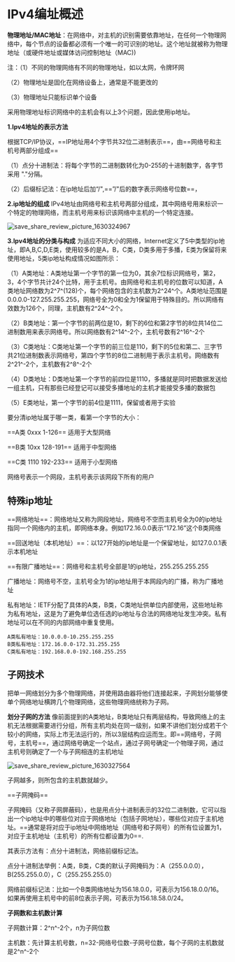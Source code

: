 # IPv4编址概述

**物理地址/MAC地址**：在网络中，对主机的识别需要依靠地址，在任何一个物理网络中，每个节点的设备都必须有一个唯一的可识别的地址。这个地址就被称为物理地址（或硬件地址或媒体访问控制地址（MAC))

注：（1）不同的物理网络有不同的物理地址，如以太网，令牌环网

（2）物理地址是固化在网络设备上，通常是不能更改的

（3）物理地址只能标识单个设备

采用物理地址标识网络中的主机会有以上3个问题，因此使用ip地址。

**1.Ipv4地址的表示方法**

根据TCP/IP协议，==IP地址用4个字节共32位二进制表示==，由==网络号和主机号两部分组成==

（1）点分十进制法：将每个字节的二进制数转化为0-255的十进制数字，各字节采用 "."分隔。

（2）后缀标记法：在ip地址后加“/",==”/"后的数字表示网络号位数==，



**2.ip地址的组成**
IPv4地址由网络号和主机号两部分组成，其中网络号用来标识一个特定的物理网络，而主机号用来标识该网络中主机的一个特定连接。

![save_share_review_picture_1630324967](/Users/jared/Downloads/save_share_review_picture_1630324967.jpeg)



**3.Ipv4地址的分类与构成**
为适应不同大小的网络，Internet定义了5中类型的ip地址，即A,B,C,D,E类，使用较多的是A，B，C类，D类多用于多播，E类为保留将来使用地址，5类ip地址构成情况如图所示：

（1）A类地址：A类地址第一个字节的第一位为0，其余7位标识网络号，第2，3，4个字节共计24个比特，用于主机号。由网络号和主机号的位数可以知道，A类地址网络数为2^7^(128)个，每个网络包含的主机数为2^24^个。A类地址范围是0.0.0.0-127.255.255.255，网络号全为0和全为1保留用于特殊目的。所以网络有效数为126个，同理，主机数有2^24^-2个。

（2）B类地址：第一个字节的前两位是10，剩下的6位和第2字节的8位共14位二进制数用来表示网络号。所以网络数有2^14^-2个，主机号数有2^16^-2个

（3）C类地址：C类地址第一个字节的前三位是110，剩下的5位和第二、三字节共21位进制数表示网络号，第四个字节的8位二进制用于表示主机号。网络数有2^21^-2个，主机数有2^8^-2个

（4）D类地址：D类地址第一个字节的前四位是1110，多播就是同时把数据发送给一组主机，只有那些已经登记可以接受多播地址的主机才能接受多播的数据包

（5）E类地址，第一个字节的前4位是1111，保留或者用于实验

要分清ip地址属于哪一类，看第一个字节的大小：

==A类		0xxx		1-126==		适用于大型网络

==B类		10xx		128-191==		适用于中型网络

==C类		1110		192-233==		适用于小型网络

网络号表示一个网段，主机号表示该网段下所有的用户



## 特殊ip地址

==网络地址==：网络地址又称为网段地址，网络号不空而主机号全为0的ip地址指同一个网络内的主机，即网络本身。例如172.16.0.0表示“172.16”这个B类网络

==回送地址（本机地址）==：以127开始的ip地址是一个保留地址，如127.0.0.1表示本机地址

==有限广播地址==：网络号和主机号全部是1的ip地址，255.255.255.255

广播地址：网络号不空，主机号全为1的ip地址用于本网段内的广播，称为广播地址

私有地址：IETF分配了具体的A类，B类，C类地址供单位内部使用，这些地址称为私有地址，这是为了避免单位选任选的ip地址与合法的网络地址发生冲突。私有地址可以在不同的内部网络中重复使用。

```
A类私有地址：10.0.0.0-10.255.255.255
B类私有地址：172.16.0.0-172.31.255.255
C类私有地址：192.168.0.0-192.168.255.255
```



## 子网技术

把单一网络划分为多个物理网络，并使用路由器将他们连接起来，子网划分能够使单个网络地址横跨几个物理网络，这些物理网络统称为子网。



**划分子网的方法**
像前面提到的A类地址，B类地址只有两层结构，导致网络上的主机无法根据需要进行分组，所有主机均处在同一级别，如果不讲他们划分成若干个较小的网络，实际上市无法运行的，所以3层结构应运而生。即==网络号，子网号，主机号==，通过网络号确定一个站点，通过子网号确定一个物理子网，通过主机号则确定了一个与子网相连的主机地址

![save_share_review_picture_1630327564](/Users/jared/Downloads/save_share_review_picture_1630327564.jpeg)

子网越多，则所包含的主机数就越少。



==子网掩码==

子网掩码（又称子网屏蔽码），也是用点分十进制表示的32位二进制数，它可以指出一个ip地址中的哪些位对应于网络地址（包括子网地址），哪些位对应于主机地址。==通常是将对应于ip地址中网络地址（网络号和子网号）的所有位设置为1，对应于主机地址（主机号）的所有位都设置为0==.

其表示方法有：点分十进制法，网络前缀标记法。

点分十进制法举例：A类，B类，C类的默认子网掩码为：A（255.0.0.0），B(255.255.0.0），C（255.255.255.0）

网络前缀标记法：比如一个B类网络地址为156.18.0.0，可表示为156.18.0.0/16。如果再使用主机号中的前8位表示子网，可表示为156.18.58.0/24。

**子网数和主机数计算**

子网数计算：2^n^-2个，n为子网位数

主机数：先计算主机号数，n=32-网络号位数-子网号位数，每个子网的主机数就是2^n^-2个